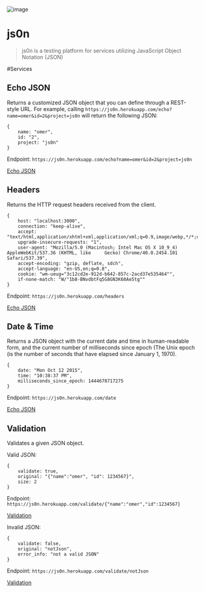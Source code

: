 ![image](https://cloud.githubusercontent.com/assets/5514007/10438312/9bf6b83a-713b-11e5-90bf-327d2aeaf066.png)

# js0n
> js0n is a testing platform for services utilizing JavaScript Object Notation (JSON)

#Services

## Echo JSON
Returns a customized JSON object that you can define through a REST-style URL. For example, calling ```https://js0n.herokuapp.com/echo?name=omer&id=2&project=js0n``` will return the following
JSON:

```
{
	name: "omer",
	id: "2",
	project: "js0n"
}
```
Endpoint: ```https://js0n.herokuapp.com/echo?name=omer&id=2&project=js0n```

[Echo JSON](https://js0n.herokuapp.com/echo?name=omer&id=2&project=js0n)


## Headers

Returns the HTTP request headers received from the client.

```
{
	host: "localhost:3000",
	connection: "keep-alive",
	accept: "text/html,application/xhtml+xml,application/xml;q=0.9,image/webp,*/*;q=0.8",
	upgrade-insecure-requests: "1",
	user-agent: "Mozilla/5.0 (Macintosh; Intel Mac OS X 10_9_4) AppleWebKit/537.36 (KHTML, like 	Gecko) Chrome/40.0.2454.101 Safari/537.39",
	accept-encoding: "gzip, deflate, sdch",
	accept-language: "en-US,en;q=0.8",
	cookie: "wm-ueug="3c12cd2e-912d-b642-857c-2acd37e535464"",
	if-none-match: "W/"1b8-BNvdbtFq5G8GN3K68Ae5tg""
}
```
Endpoint: ```https://js0n.herokuapp.com/headers```

[Echo JSON](https://js0n.herokuapp.com/headers)

## Date & Time

Returns a JSON object with the current date and time in human-readable form, and the current number of milliseconds since epoch (The Unix epoch (is the number of seconds that have elapsed since January 1, 1970).

```
{
	date: "Mon Oct 12 2015",
	time: "10:38:37 PM",
	milliseconds_since_epoch: 1444678717275
}
```
Endpoint: ```https://js0n.herokuapp.com/date```

[Echo JSON](https://js0n.herokuapp.com/date)

## Validation

Validates a given JSON object.

Valid JSON:

```
{
	validate: true,
	original: "{"name":"omer", "id": 1234567}",
	size: 2
}
```
Endpoint: ```https://js0n.herokuapp.com/validate/{"name":"omer","id":1234567}```

[Validation](https://js0n.herokuapp.com/validate/{"name":"omer","id":1234567})

Invalid JSON:

```
{
	validate: false,
	original: "notJson",
	error_info: "not a valid JSON"
}
```

Endpoint: ```https://js0n.herokuapp.com/validate/notJson```

[Validation](https://js0n.herokuapp.com/validate/notjson)
